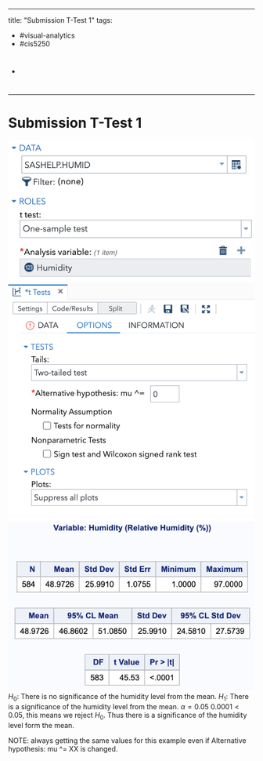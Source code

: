 
---
title: "Submission T-Test 1"
tags:
- #visual-analytics
- #cis5250
- #
---
# Submission T-Test 1
![](attachments/Pasted%20image%2020220921190241.png)
![](attachments/Pasted%20image%2020220921190058.png)
![](attachments/Pasted%20image%2020220921190302.png)
$H_0$: There is no significance of the humidity level from the mean.
$H_1$: There is a significance of the humidity level from the mean.
$\alpha=0.05$
$0.0001< 0.05$, this means we reject $H_0$.
Thus there is a significance of the humidity level form the mean.

NOTE: always getting the same values for this example even if Alternative hypothesis: mu ^= XX is changed.